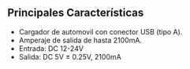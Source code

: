 ## Principales Características

- Cargador de automovil con conector USB (tipo A).
- Amperaje de salida de hasta 2100mA.
- Entrada: DC 12-24V
- Salida: DC 5V ± 0.25V, 2100mA
